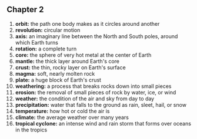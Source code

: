 ## Chapter 2

1. **orbit:** the path one body makes as it circles around another
2. **revolution:** circular motion
3. **axis:** an imaginary line between the North and South poles, around which Earth turns
4. **rotation:** a complete turn
5. **core:** the sphere of very hot metal at the center of Earth
6. **mantle:** the thick layer around Earth's core
7. **crust:** the thin, rocky layer on Earth's surface
8. **magma:** soft, nearly molten rock
9. **plate:** a huge block of Earth's crust
10. **weathering:** a process that breaks rocks down into small pieces
11. **erosion:** the removal of small pieces of rock by water, ice, or wind
12. **weather:** the condition of the air and sky from day to day
13. **precipitation:** water that falls to the ground as rain, sleet, hail, or snow
14. **temperature:** how hot or cold the air is
15. **climate:** the average weather over many years
16. **tropical cyclone:** an intense wind and rain storm that forms over oceans in the tropics
